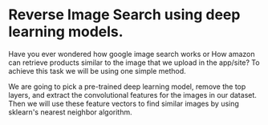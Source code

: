 # Reverse Image Search using deep learning models.


Have you ever wondered how google image search works or How amazon can retrieve products similar to the image that we upload in the app/site? To achieve this task we will be using one simple method.

We are going to pick a pre-trained deep learning model, remove the top layers, and extract the convolutional features for the images in our dataset. Then we will use these feature vectors to find similar images by using sklearn's nearest neighbor algorithm.
